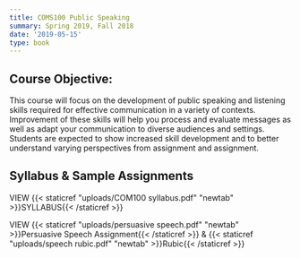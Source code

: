 ```yaml
---
title: COMS100 Public Speaking
summary: Spring 2019, Fall 2018
date: '2019-05-15'
type: book
---
```


## Course Objective:

This course will focus on the development of public speaking and listening skills required for effective communication in a variety of contexts. Improvement of these skills will help you process and evaluate messages as well as adapt your communication to diverse audiences and settings. Students are expected to show increased skill development and to better understand varying perspectives from assignment and assignment.

## Syllabus & Sample Assignments

VIEW {{< staticref "uploads/COM100 syllabus.pdf" "newtab" >}}SYLLABUS{{< /staticref >}}

VIEW {{< staticref "uploads/persuasive speech.pdf" "newtab" >}}Persuasive Speech Assignment{{< /staticref >}} & {{< staticref "uploads/speech rubic.pdf" "newtab" >}}Rubic{{< /staticref >}}